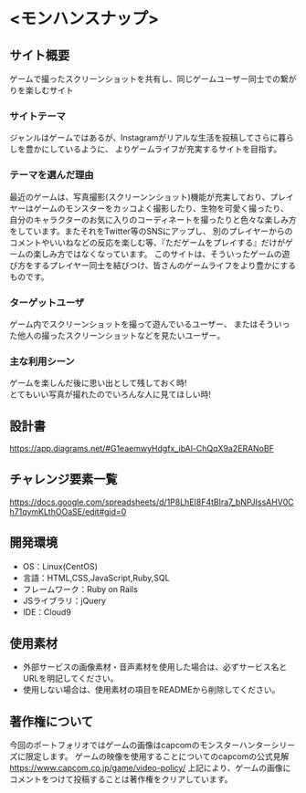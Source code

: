 # <モンハンスナップ>

## サイト概要
ゲームで撮ったスクリーンショットを共有し、同じゲームユーザー同士での繋がりを楽しむサイト

### サイトテーマ
ジャンルはゲームではあるが、Instagramがリアルな生活を投稿してさらに暮らしを豊かにしているように、
よりゲームライフが充実するサイトを目指す。

### テーマを選んだ理由
最近のゲームは、写真撮影(スクリーンンショット)機能が充実しており、プレイヤーはゲームのモンスターをカッコよく撮影したり、生物を可愛く撮ったり、
自分のキャラクターのお気に入りのコーディネートを撮ったりと色々な楽しみ方をしています。またそれをTwitter等のSNSにアップし、
別のプレイヤーからのコメントやいいねなどの反応を楽しむ等、『ただゲームをプレイする』だけがゲームの楽しみ方ではなくなっています。
このサイトは、そういったゲームの遊び方をするプレイヤー同士を結びつけ、皆さんのゲームライフをより豊かにするものです。

### ターゲットユーザ
ゲーム内でスクリーンショットを撮って遊んでいるユーザー、
またはそういった他人の撮ったスクリーンショットなどを見たいユーザー。

### 主な利用シーン
ゲームを楽しんだ後に思い出として残しておく時!<br>
とてもいい写真が撮れたのでいろんな人に見てほしい時!

## 設計書
<https://app.diagrams.net/#G1eaemwyHdgfx_ibAl-ChQqX9a2ERANoBF>

## チャレンジ要素一覧
<https://docs.google.com/spreadsheets/d/1P8LhEI8F4tBlra7_bNPJIssAHV0Ch71qymKLthOOaSE/edit#gid=0>

## 開発環境
- OS：Linux(CentOS)
- 言語：HTML,CSS,JavaScript,Ruby,SQL
- フレームワーク：Ruby on Rails
- JSライブラリ：jQuery
- IDE：Cloud9

## 使用素材
- 外部サービスの画像素材・音声素材を使用した場合は、必ずサービス名とURLを明記してください。
- 使用しない場合は、使用素材の項目をREADMEから削除してください。

## 著作権について
今回のポートフォリオではゲームの画像はcapcomのモンスターハンターシリーズに限定します。
ゲームの映像を使用することについてのcapcomの公式見解　https://www.capcom.co.jp/game/video-policy/
上記により、ゲームの画像にコメントをつけて投稿することは著作権をクリアしています。

